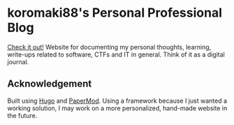 # koromaki88's Personal Professional Blog
[Check it out!](https://koromaki88-blog.pages.dev/) Website for documenting my personal thoughts, learning, write-ups related to software, CTFs and IT in general. Think of it as a digital journal.

## Acknowledgement
Built using [Hugo](https://gohugo.io/) and [PaperMod](https://github.com/adityatelange/hugo-PaperMod/). Using a framework because I just wanted a working solution, I may work on a more personalized, hand-made website in the future.
